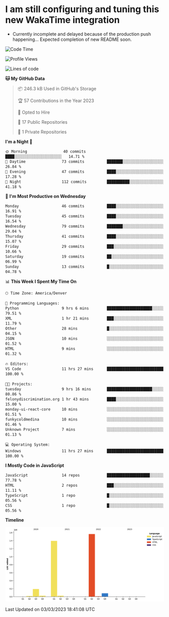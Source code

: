 # I am still configuring and tuning this new WakaTime integration
- Currently incomplete and delayed because of the production push happening... Expected completion of new README soon.
<!--START_SECTION:waka-->
![Code Time](http://img.shields.io/badge/Code%20Time-25%20hrs-blue)

![Profile Views](http://img.shields.io/badge/Profile%20Views-0-blue)

![Lines of code](https://img.shields.io/badge/From%20Hello%20World%20I%27ve%20Written-3.3%20million%20lines%20of%20code-blue)

**🐱 My GitHub Data** 

> 📦 246.3 kB Used in GitHub's Storage 
 > 
> 🏆 57 Contributions in the Year 2023
 > 
> 💼 Opted to Hire
 > 
> 📜 17 Public Repositories 
 > 
> 🔑 1 Private Repositories 
 > 
**I'm a Night 🦉** 

```text
🌞 Morning                40 commits          ████░░░░░░░░░░░░░░░░░░░░░   14.71 % 
🌆 Daytime                73 commits          ███████░░░░░░░░░░░░░░░░░░   26.84 % 
🌃 Evening                47 commits          ████░░░░░░░░░░░░░░░░░░░░░   17.28 % 
🌙 Night                  112 commits         ██████████░░░░░░░░░░░░░░░   41.18 % 
```
📅 **I'm Most Productive on Wednesday** 

```text
Monday                   46 commits          ████░░░░░░░░░░░░░░░░░░░░░   16.91 % 
Tuesday                  45 commits          ████░░░░░░░░░░░░░░░░░░░░░   16.54 % 
Wednesday                79 commits          ███████░░░░░░░░░░░░░░░░░░   29.04 % 
Thursday                 41 commits          ████░░░░░░░░░░░░░░░░░░░░░   15.07 % 
Friday                   29 commits          ███░░░░░░░░░░░░░░░░░░░░░░   10.66 % 
Saturday                 19 commits          ██░░░░░░░░░░░░░░░░░░░░░░░   06.99 % 
Sunday                   13 commits          █░░░░░░░░░░░░░░░░░░░░░░░░   04.78 % 
```


📊 **This Week I Spent My Time On** 

```text
🕑︎ Time Zone: America/Denver

💬 Programming Languages: 
Python                   9 hrs 6 mins        ████████████████████░░░░░   79.51 % 
XML                      1 hr 21 mins        ███░░░░░░░░░░░░░░░░░░░░░░   11.79 % 
Other                    28 mins             █░░░░░░░░░░░░░░░░░░░░░░░░   04.15 % 
JSON                     10 mins             ░░░░░░░░░░░░░░░░░░░░░░░░░   01.52 % 
HTML                     9 mins              ░░░░░░░░░░░░░░░░░░░░░░░░░   01.32 % 

🔥 Editors: 
VS Code                  11 hrs 27 mins      █████████████████████████   100.00 % 

🐱‍💻 Projects: 
tuesday                  9 hrs 16 mins       ████████████████████░░░░░   80.86 % 
felonydiscrimination.org 1 hr 43 mins        ████░░░░░░░░░░░░░░░░░░░░░   15.00 % 
monday-ui-react-core     10 mins             ░░░░░░░░░░░░░░░░░░░░░░░░░   01.51 % 
funkycoldmedina          10 mins             ░░░░░░░░░░░░░░░░░░░░░░░░░   01.46 % 
Unknown Project          7 mins              ░░░░░░░░░░░░░░░░░░░░░░░░░   01.13 % 

💻 Operating System: 
Windows                  11 hrs 27 mins      █████████████████████████   100.00 % 
```

**I Mostly Code in JavaScript** 

```text
JavaScript               14 repos            ███████████████████░░░░░░   77.78 % 
HTML                     2 repos             ███░░░░░░░░░░░░░░░░░░░░░░   11.11 % 
TypeScript               1 repo              █░░░░░░░░░░░░░░░░░░░░░░░░   05.56 % 
CSS                      1 repo              █░░░░░░░░░░░░░░░░░░░░░░░░   05.56 % 
```



**Timeline**

![Lines of Code chart](https://raw.githubusercontent.com/certifiedbice/certifiedbice/main/assets/bar_graph.png)


 Last Updated on 03/03/2023 18:41:08 UTC
<!--END_SECTION:waka-->
